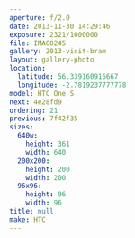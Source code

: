 ```yaml
---
aperture: f/2.0
date: 2013-11-30 14:29:46
exposure: 2321/1000000
file: IMAG0245
gallery: 2013-visit-bram
layout: gallery-photo
location:
  latitude: 56.339160916667
  longitude: -2.7819237777778
model: HTC One S
next: 4e28fd9
ordering: 21
previous: 7f42f35
sizes:
  640w:
    height: 361
    width: 640
  200x200:
    height: 200
    width: 200
  96x96:
    height: 96
    width: 96
title: null
make: HTC
---
```

